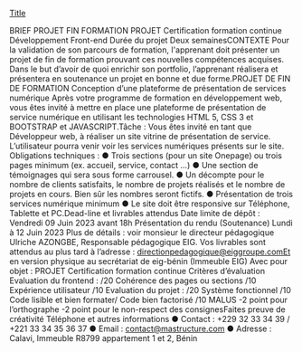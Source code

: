 [Title](<../Projet de fin de formation, Programme EIG-IFRI SESSION  8 Développement WEB.docx (5) (1) (2).pdf>)

BRIEF PROJET FIN FORMATION
PROJET Certification formation continue
Développement Front-end
Durée du projet
Deux semainesCONTEXTE
Pour la validation de son parcours de formation,
l'apprenant doit présenter un projet de fin de
formation prouvant ces nouvelles compétences
acquises.
Dans le but d’avoir de quoi enrichir son portfolio,
l’apprenant réalisera et présentera en soutenance un
projet en bonne et due forme.PROJET DE FIN DE FORMATION
Conception d’une plateforme de
présentation de services
numérique
Après votre programme de formation en
développement web, vous êtes invité à mettre en
place une plateforme de présentation de service
numérique en utilisant les technologies HTML 5, CSS
3 et BOOTSTRAP et JAVASCRIPT.Tâche :
Vous êtes invité en tant que Développeur web, à réaliser
un site vitrine de présentation de service. L’utilisateur
pourra venir voir les services numériques présents sur le
site.
Obligations techniques :
● Trois sections (pour un site Onepage) ou trois pages
minimum (ex. accueil, service, contact …)
● Une section de témoignages qui sera sous forme
carrousel.
● Un décompte pour le nombre de clients satisfaits, le
nombre de projets réalisés et le nombre de projets en
cours. Bien sûr les nombres seront fictifs.
● Présentation de trois services numérique minimum ● Le
site doit être responsive sur Téléphone, Tablette et PC.Dead-line et livrables attendus
Date limite de dépôt :
Vendredi 09 Juin 2023 avant 18h
Présentation du rendu (Soutenance)
Lundi à 12 Juin 2023
Plus de détails : voir monsieur le directeur pédagogique
Ulriche AZONGBE, Responsable pédagogique EIG.
Vos livrables sont attendus au plus tard
à l’adresse :
directionpedagogique@eiggroupe.comEt en version physique au secrétariat de eig-bénin (Immeuble
EIG)
Avec pour objet : PROJET Certification formation continue
Critères d’évaluation
Evaluation du frontend : /20
Cohérence des pages ou
sections /10
Expérience utilisateur /10
Evaluation du projet : /20
Système fonctionnel /10
Code lisible et bien formater/ Code bien factorisé /10
MALUS
-2 point pour l’orthographe
-2 point pour le non-respect des consignesFaites preuve de créativité
Téléphone et autres informations
● Contact : +229 32 33 34 39 / +221 33 34 35 36 37
● Email : contact@mastructure.com
● Adresse : Calavi, Immeuble R8799 appartement 1 et 2, Bénin